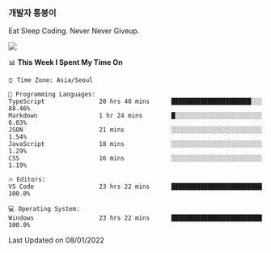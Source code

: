 ### 개발자 통붕이
Eat Sleep Coding.
Never Never Giveup.

<img src="https://github-readme-stats.vercel.app/api/top-langs/?username=tiaz0128&layout=compact" />

<br/>

<!--START_SECTION:waka-->
📊 **This Week I Spent My Time On** 

```text
⌚︎ Time Zone: Asia/Seoul

💬 Programming Languages: 
TypeScript               20 hrs 40 mins      ██████████████████████░░░   88.46% 
Markdown                 1 hr 24 mins        █░░░░░░░░░░░░░░░░░░░░░░░░   6.03% 
JSON                     21 mins             ░░░░░░░░░░░░░░░░░░░░░░░░░   1.54% 
JavaScript               18 mins             ░░░░░░░░░░░░░░░░░░░░░░░░░   1.29% 
CSS                      16 mins             ░░░░░░░░░░░░░░░░░░░░░░░░░   1.19%

🔥 Editors: 
VS Code                  23 hrs 22 mins      █████████████████████████   100.0%

💻 Operating System: 
Windows                  23 hrs 22 mins      █████████████████████████   100.0%

```


 Last Updated on 08/01/2022
<!--END_SECTION:waka-->
